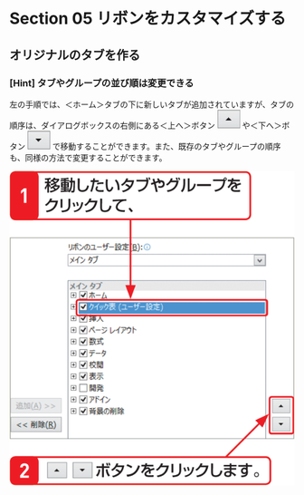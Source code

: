 # Section 05 リボンをカスタマイズする

## オリジナルのタブを作る

### [Hint] タブやグループの並び順は変更できる
左の手順では、＜ホーム＞タブの下に新しいタブが追加されていますが、タブの順序は、ダイアログボックスの右側にある＜上へ＞ボタン ![](icon_up.png) や＜下へ＞ボタン ![](icon_down.png) で移動することができます。また、既存のタブやグループの順序も、同様の方法で変更することができます。

![hint](008.png)
